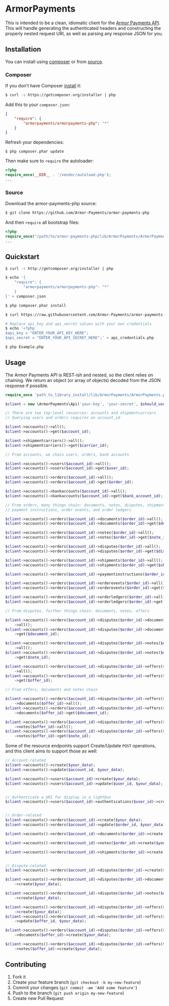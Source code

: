# ArmorPayments

This is intended to be a clean, idiomatic client for the [Armor Payments API](http://armorpayments.com/api). This will handle generating the authenticated headers and constructing the properly nested request URI, as well as parsing any response JSON for you.

## Installation

You can install using [composer](#composer) or from [source](#source). 

### Composer

If you don't have Composer [install](http://getcomposer.org/doc/00-intro.md#installation) it:
```bash
$ curl -s https://getcomposer.org/installer | php
```
Add this to your `composer.json`: 
```json
{
	"require": {
		"armorpayments/armorpayments-php": "*"
	}
}
```
Refresh your dependencies:

	$ php composer.phar update
	

Then make sure to `require` the autoloader:
```php
<?php
require_once(__DIR__ . '/vendor/autoload.php');
...
```
### Source

Download the armor-payments-php source:
```bash
$ git clone https://github.com/Armor-Payments/armor-payments-php
```
And then `require` all bootstrap files:
```php
<?php
require_once("/path/to/armor-payments-php/lib/ArmorPayments/ArmorPayments.php");
...
```
## Quickstart
```bash
$ curl -s http://getcomposer.org/installer | php

$ echo '{
	"require": {
		"armorpayments/armorpayments-php": "*"
	}
}' > composer.json

$ php composer.phar install

$ curl https://raw.githubusercontent.com/Armor-Payments/armor-payments-php/master/Example.php > Example.php

# Replace api_key and api_secret values with your own credentials
$ echo '<?php
$api_key = "ENTER_YOUR_API_KEY_HERE";
$api_secret = "ENTER_YOUR_API_SECRET_HERE";' > api_credentials.php

$ php Example.php
```

## Usage

The Armor Payments API is REST-ish and nested, so the client relies on chaining. We return an object (or array of objects) decoded from the JSON response if possible.

```php
require_once 'path_to_library_install/lib/ArmorPayments/ArmorPayments.php'

$client = new \ArmorPayments\Api('your-key', 'your-secret', $should_use_sandbox);

// There are two top-level resources: accounts and shipmentcarriers
// Querying users and orders requires an account_id

$client->accounts()->all();
$client->accounts()->get($account_id);

$client->shipmentcarriers()->all();
$client->shipmentcarriers()->get($carrier_id);

// From accounts, we chain users, orders, bank accounts

$client->accounts()->users($account_id)->all();
$client->accounts()->users($account_id)->get($user_id);

$client->accounts()->orders($account_id)->all();
$client->accounts()->orders($account_id)->get($order_id);

$client->accounts()->bankaccounts($account_id)->all();
$client->accounts()->bankaccounts($account_id)->get($bank_account_id);

// From orders, many things chain: documents, notes, disputes, shipments,
// payment instructions, order events, and order ledgers

$client->accounts()->orders($account_id)->documents($order_id)->all();
$client->accounts()->orders($account_id)->documents($order_id)->get($document_id);

$client->accounts()->orders($account_id)->notes($order_id)->all();
$client->accounts()->orders($account_id)->notes($order_id)->get($note_id);

$client->accounts()->orders($account_id)->disputes($order_id)->all();
$client->accounts()->orders($account_id)->disputes($order_id)->get($dispute_id);

$client->accounts()->orders($account_id)->shipments($order_id)->all();
$client->accounts()->orders($account_id)->shipments($order_id)->get($shipment_id);

$client->accounts()->orders($account_id)->paymentinstructions($order_id)->all();

$client->accounts()->orders($account_id)->orderevents($order_id)->all();
$client->accounts()->orders($account_id)->orderevents($order_id)->get($event_id);

$client->accounts()->orders($account_id)->orderledgers($order_id)->all();
$client->accounts()->orders($account_id)->orderledgers($order_id)->get($ledger_entry_id);

// From disputes, further things chain: documents, notes, offers

$client->accounts()->orders($account_id)->disputes($order_id)->documents($dispute_id)
	->all();
$client->accounts()->orders($account_id)->disputes($order_id)->documents($dispute_id)
	->get($document_id);

$client->accounts()->orders($account_id)->disputes($order_id)->notes($dispute_id)
	->all();
$client->accounts()->orders($account_id)->disputes($order_id)->notes($dispute_id)
	->get($note_id);

$client->accounts()->orders($account_id)->disputes($order_id)->offers($dispute_id)
	->all();
$client->accounts()->orders($account_id)->disputes($order_id)->offers($dispute_id)
	->get($offer_id);

// From offers, documents and notes chain

$client->accounts()->orders($account_id)->disputes($order_id)->offers($dispute_id)
	->documents($offer_id)->all();
$client->accounts()->orders($account_id)->disputes($order_id)->offers($dispute_id)
	->documents($offer_id)->get($document_id);

$client->accounts()->orders($account_id)->disputes($order_id)->offers($dispute_id)
	->notes($offer_id)->all();
$client->accounts()->orders($account_id)->disputes($order_id)->offers($dispute_id)
	->notes($offer_id)->get($note_id);
```

Some of the resource endpoints support Create/Update `POST` operations, and this client aims to support those as well:

```php
// Account-related
$client->accounts()->create($your_data);
$client->accounts()->update($account_id, $your_data);

$client->accounts()->users($account_id)->create($your_data);
$client->accounts()->users($account_id)->update($user_id, $your_data);


// Authenticate a URI for display in a lightbox
$client->accounts()->users($account_id)->authentications($user_id)->create($your_data);


// Order-related
$client->accounts()->orders($account_id)->create($your_data);
$client->accounts()->orders($account_id)->update($order_id, $your_data);

$client->accounts()->orders($account_id)->documents($order_id)->create($your_data);

$client->accounts()->orders($account_id)->notes($order_id)->create($your_data);

$client->accounts()->orders($account_id)->shipments($order_id)->create($your_data);


// Dispute-related
$client->accounts()->orders($account_id)->disputes($order_id)->create($your_data);

$client->accounts()->orders($account_id)->disputes($order_id)->documents($dispute_id)
	->create($your_data);

$client->accounts()->orders($account_id)->disputes($order_id)->notes($dispute_id)
	->create($your_data);

$client->accounts()->orders($account_id)->disputes($order_id)->offers($dispute_id)
	->create($your_data);
$client->accounts()->orders($account_id)->disputes($order_id)->offers($dispute_id)
	->update($offer_id, $your_data);

$client->accounts()->orders($account_id)->disputes($order_id)->offers($dispute_id)
	->documents($offer_id)->create($your_data);

$client->accounts()->orders($account_id)->disputes($order_id)->offers($dispute_id)
	->notes($offer_id)->create($your_data);
```

## Contributing

1. Fork it
2. Create your feature branch (`git checkout -b my-new-feature`)
3. Commit your changes (`git commit -am 'Add some feature'`)
4. Push to the branch (`git push origin my-new-feature`)
5. Create new Pull Request
